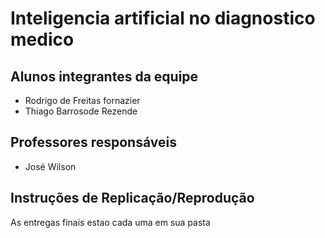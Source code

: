 # Inteligencia artificial no diagnostico medico


## Alunos integrantes da equipe

* Rodrigo de Freitas fornazier
* Thiago Barrosode Rezende

## Professores responsáveis

* José Wilson


## Instruções de Replicação/Reprodução

As entregas finais estao cada uma em sua pasta
